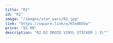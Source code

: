 ```yaml
---
title: "R2"
id: "R2"
image: "/images/star_wars/R2.jpg"
link: "https://square.link/u/K5xAKbSw"
price: "$5.00"
description: "R2-D2 DROID VINYL STICKER | 3\""
---
```

